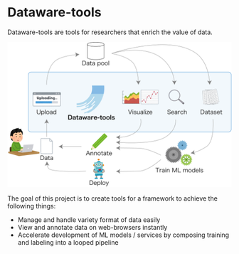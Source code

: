 # Dataware-tools

Dataware-tools are tools for researchers that enrich the value of data.

![](https://raw.githubusercontent.com/dataware-tools/.github/main/profile/overview_v2.png)

The goal of this project is to create tools for a framework to achieve the following things:

* Manage and handle variety format of data easily
* View and annotate data on web-browsers instantly
* Accelerate development of ML models / services by composing training and labeling into a looped pipeline


